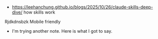 - https://leehanchung.github.io/blogs/2025/10/26/claude-skills-deep-dive/ how skills work

Rjdkdnsbzk
Mobile friendly
- I'm trying another note. Here is what I got to say.
